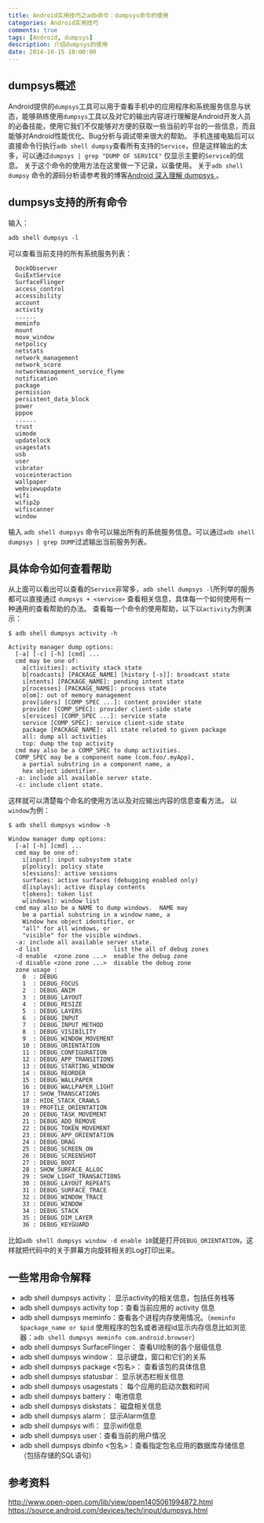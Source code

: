 ```yaml
---
title: Android实用技巧之adb命令：dumpsys命令的使用 
categories: Android实用技巧
comments: true
tags: [Android, dumpsys]
description: 介绍dumpsys的使用
date: 2014-10-15 10:00:00
---
```


## dumpsys概述

Android提供的`dumpsys`工具可以用于查看手机中的应用程序和系统服务信息与状态，能够熟练使用`dumpsys`工具以及对它的输出内容进行理解是Android开发人员的必备技能，使用它我们不仅能够对方便的获取一些当前的平台的一些信息，而且能够对Android性能优化、Bug分析与调试带来很大的帮助。
手机连接电脑后可以直接命令行执行`adb shell dumpsy`查看所有支持的`Service`，但是这样输出的太多，可以通过`dumpsys | grep "DUMP OF SERVICE"` 仅显示主要的`Service`的信息。
关于这个命令的使用方法在这里做一下记录，以备使用。
关于`adb shell dumpsy` 命令的源码分析请参考我的博客[Android 深入理解 dumpsys ](http://www.heqiangfly.com/2017/06/13/android-source-code-analysis-dumpsys/)。

## dumpsys支持的所有命令

输入：

```
adb shell dumpsys -l
```

可以查看当前支持的所有系统服务列表：

```
  DockObserver
  GuiExtService
  SurfaceFlinger
  access_control
  accessibility
  account
  activity
  ......
  meminfo
  mount
  move_window
  netpolicy
  netstats
  network_management
  network_score
  networkmanagement_service_flyme
  notification
  package
  permission
  persistent_data_block
  power
  pppoe
  ......
  trust
  uimode
  updatelock
  usagestats
  usb
  user
  vibrator
  voiceinteraction
  wallpaper
  webviewupdate
  wifi
  wifip2p
  wifiscanner
  window
```

输入 `adb shell dumpsys` 命令可以输出所有的系统服务信息。可以通过`adb shell dumpsys | grep DUMP`过滤输出当前服务列表。

## 具体命令如何查看帮助

从上面可以看出可以查看的`Service`非常多，`adb shell dumpsys -l`所列举的服务都可以直接通过 `dumpsys + <service>` 查看相关信息，具体每一个如何使用有一种通用的查看帮助的办法。
查看每一个命令的使用帮助，以下以`activity`为例演示：
```
$ adb shell dumpsys activity -h

Activity manager dump options:
  [-a] [-c] [-h] [cmd] ...
  cmd may be one of:
    a[ctivities]: activity stack state
    b[roadcasts] [PACKAGE_NAME] [history [-s]]: broadcast state
    i[ntents] [PACKAGE_NAME]: pending intent state
    p[rocesses] [PACKAGE_NAME]: process state
    o[om]: out of memory management
    prov[iders] [COMP_SPEC ...]: content provider state
    provider [COMP_SPEC]: provider client-side state
    s[ervices] [COMP_SPEC ...]: service state
    service [COMP_SPEC]: service client-side state
    package [PACKAGE_NAME]: all state related to given package
    all: dump all activities
    top: dump the top activity
  cmd may also be a COMP_SPEC to dump activities.
  COMP_SPEC may be a component name (com.foo/.myApp),
    a partial substring in a component name, a
    hex object identifier.
  -a: include all available server state.
  -c: include client state.
```
这样就可以清楚每个命名的使用方法以及对应输出内容的信息查看方法。
以`window`为例：
```
$ adb shell dumpsys window -h

Window manager dump options:
  [-a] [-h] [cmd] ...
  cmd may be one of:
    i[input]: input subsystem state
    p[policy]: policy state
    s[essions]: active sessions
    surfaces: active surfaces (debugging enabled only)
    d[isplays]: active display contents
    t[okens]: token list
    w[indows]: window list
  cmd may also be a NAME to dump windows.  NAME may
    be a partial substring in a window name, a
    Window hex object identifier, or
    "all" for all windows, or
    "visible" for the visible windows.
  -a: include all available server state.
  -d list                     list the all of debug zones
  -d enable  <zone zone ...>  enable the debug zone
  -d disable <zone zone ...>  disable the debug zone
  zone usage : 
    0  : DEBUG
    1  : DEBUG_FOCUS
    2  : DEBUG_ANIM
    3  : DEBUG_LAYOUT
    4  : DEBUG_RESIZE
    5  : DEBUG_LAYERS
    6  : DEBUG_INPUT
    7  : DEBUG_INPUT_METHOD
    8  : DEBUG_VISIBILITY
    9  : DEBUG_WINDOW_MOVEMENT
    10 : DEBUG_ORIENTATION
    11 : DEBUG_CONFIGURATION
    12 : DEBUG_APP_TRANSITIONS
    13 : DEBUG_STARTING_WINDOW
    14 : DEBUG_REORDER
    15 : DEBUG_WALLPAPER
    16 : DEBUG_WALLPAPER_LIGHT
    17 : SHOW_TRANSCATIONS
    18 : HIDE_STACK_CRAWLS
    19 : PROFILE_ORIENTATION
    20 : DEBUG_TASK_MOVEMENT
    21 : DEBUG_ADD_REMOVE
    22 : DEBUG_TOKEN_MOVEMENT
    23 : DEBUG_APP_ORIENTATION
    24 : DEBUG_DRAG
    25 : DEBUG_SCREEN_ON
    26 : DEBUG_SCREENSHOT
    27 : DEBUG_BOOT
    28 : SHOW_SURFACE_ALLOC
    29 : SHOW_LIGHT_TRANSACTIONS
    30 : DEBUG_LAYOUT_REPEATS
    31 : DEBUG_SURFACE_TRACE
    32 : DEBUG_WINDOW_TRACE
    33 : DEBUG_WINDOW
    34 : DEBUG_STACK
    35 : DEBUG_DIM_LAYER
    36 : DEBUG_KEYGUARD
```
比如`adb shell dumpsys window -d enable 10`就是打开`DEBUG_ORIENTATION`，这样就把代码中的关于屏幕方向旋转相关的Log打印出来。

## 一些常用命令解释

 - adb shell dumpsys activity： 显示activity的相关信息，包括任务栈等
 - adb shell dumpsys activity top：查看当前应用的 activity 信息
 - adb shell dumpsys meminfo：查看各个进程内存使用情况。（`meminfo $package_name or $pid` 使用程序的包名或者进程id显示内存信息比如浏览器：`adb shell dumpsys meminfo com.android.browser`）
 - adb shell dumpsys SurfaceFlinger： 查看UI绘制的各个层级信息
 - adb shell dumpsys window： 显示键盘，窗口和它们的关系
 - adb shell dumpsys package <包名>： 查看该包的具体信息
 - adb shell dumpsys statusbar： 显示状态栏相关信息
 - adb shell dumpsys usagestats： 每个应用的启动次数和时间
 - adb shell dumpsys battery： 电池信息
 - adb shell dumpsys diskstats： 磁盘相关信息
 - adb shell dumpsys alarm： 显示Alarm信息
 - adb shell dumpsys wifi： 显示wifi信息
 - adb shell dumpsys user：查看当前的用户情况
 - adb shell dumpsys dbinfo <包名>：查看指定包名应用的数据库存储信息（包括存储的SQL语句）

## 参考资料

http://www.open-open.com/lib/view/open1405061994872.html
https://source.android.com/devices/tech/input/dumpsys.html
